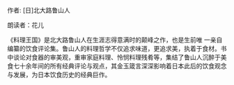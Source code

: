 作者: [日]北大路鲁山人

朗读者：花儿

《料理王国》是北大路鲁山人在生涯志得意满时的颠峰之作，也是生前唯 一亲自编纂的饮食评论集。鲁山人的料理哲学不仅追求味道，更追求美，执着于食材。书中谈论对食器的审美观，重审家庭料理、怜悯料理残肴等，集结了鲁山人沉醉于美食七十余年间的所有经典评论与观点，其金玉箴言深深影响着日本此后的饮食观念与发展，为日本饮食历史的经典巨作。
